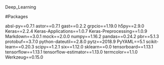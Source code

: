 Deep_Learning

#Packages

absl-py==0.7.1
astor==0.7.1
gast==0.2.2
grpcio==1.19.0
h5py==2.9.0
Keras==2.2.4
Keras-Applications==1.0.7
Keras-Preprocessing==1.0.9
Markdown==3.0.1
mock==2.0.0
numpy==1.16.2
pandas==0.24.2
pbr==5.1.3
protobuf==3.7.0
python-dateutil==2.8.0
pytz==2018.9
PyYAML==5.1
scikit-learn==0.20.3
scipy==1.2.1
six==1.12.0
sklearn==0.0
tensorboard==1.13.1
tensorflow==1.13.1
tensorflow-estimator==1.13.0
termcolor==1.1.0
Werkzeug==0.15.0
